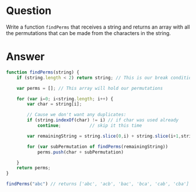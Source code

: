 # Question
Write a function `findPerms` that receives a string and returns an array with all the permutations that can be made from the characters in the string.

# Answer
```js
function findPerms(string) {
    if (string.length < 2) return string; // This is our break condition

    var perms = []; // This array will hold our permutations

    for (var i=0; i<string.length; i++) {
        var char = string[i];

        // Cause we don't want any duplicates:
        if (string.indexOf(char) != i) // if char was used already
            continue;           // skip it this time

        var remainingString = string.slice(0,i) + string.slice(i+1,string.length); //Note: you can concat Strings via '+' in JS

        for (var subPermutation of findPerms(remainingString))
            perms.push(char + subPermutation)

    }
    return perms;
}

findPerms("abc") // returns ['abc', 'acb', 'bac', 'bca', 'cab', 'cba']

```
